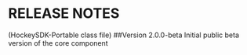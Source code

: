 ﻿RELEASE NOTES
=========
(HockeySDK-Portable class file)
##Version 2.0.0-beta
Initial public beta version of the core component